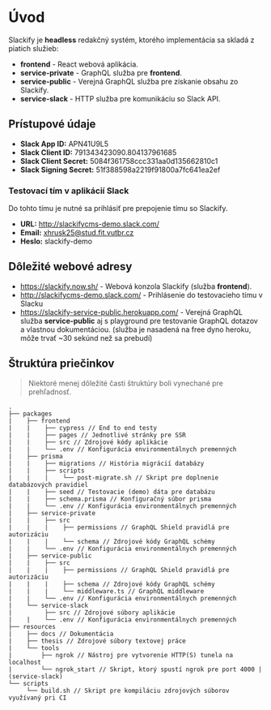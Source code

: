 # Úvod

Slackify je **headless** redakčný systém, ktorého implementácia sa skladá z piatich služieb:

- **frontend** - React webová aplikácia.
- **service-private** - GraphQL služba pre **frontend**.
- **service-public** - Verejná GraphQL služba pre získanie obsahu zo Slackify.
- **service-slack** - HTTP služba pre komunikáciu so Slack API.

## Prístupové údaje

- **Slack App ID:** APN41U9L5
- **Slack Client ID:** 791343423090.804137961685
- **Slack Client Secret:** 5084f361758ccc331aa0d135662810c1
- **Slack Signing Secret:** 51f388598a2219f91800a7fc641ea2ef

### Testovací tím v aplikácií Slack

Do tohto tímu je nutné sa prihlásiť pre prepojenie tímu so Slackify.

- **URL:** http://slackifycms-demo.slack.com/
- **Email:** xhrusk25@stud.fit.vutbr.cz
- **Heslo:** slackify-demo

## Dôležité webové adresy

- https://slackify.now.sh/ - Webová konzola Slackify (služba **frontend**).
- http://slackifycms-demo.slack.com/ - Prihlásenie do testovacieho tímu v Slacku
- https://slackify-service-public.herokuapp.com/ - Verejná GraphQL služba **service-public** aj s playground pre testovanie GraphQL dotazov a vlastnou dokumentáciou. (služba je nasadená na free dyno heroku, môže trvať ~30 sekúnd než sa prebudí)

## Štruktúra priečinkov

> Niektoré menej dôležité časti štruktúry boli vynechané pre prehľadnosť.

```text
.
├── packages
|    ├── frontend
|    |    ├── cypress // End to end testy
|    |    ├── pages // Jednotlivé stránky pre SSR
|    |    ├── src // Zdrojové kódy aplikácie
|    |    └── .env // Konfigurácia environmentálnych premenných
|    ├── prisma
|    |    ├── migrations // História migrácií databázy
|    |    ├── scripts
|    |    |    └── post-migrate.sh // Skript pre doplnenie databázových pravidiel
|    |    ├── seed // Testovacie (demo) dáta pre databázu
|    |    ├── schema.prisma // Konfiguračný súbor prisma
|    |    └── .env // Konfigurácia environmentálnych premenných
|    ├── service-private
|    |    ├── src
|    |    |    ├── permissions // GraphQL Shield pravidlá pre autorizáciu
|    |    |    └── schema // Zdrojové kódy GraphQL schémy
|    |    └── .env // Konfigurácia environmentálnych premenných
|    ├── service-public
|    |    ├── src
|    |    |    ├── permissions // GraphQL Shield pravidlá pre autorizáciu
|    |    |    ├── schema // Zdrojové kódy GraphQL schémy
|    |    |    └── middleware.ts // GraphQL middleware
|    |    └── .env // Konfigurácia environmentálnych premenných
|    └── service-slack
|         ├── src // Zdrojové súbory aplikácie
|    |    └── .env // Konfigurácia environmentálnych premenných
├── resources
|    ├── docs // Dokumentácia
|    ├── thesis // Zdrojové súbory textovej práce
|    └── tools
|        ├── ngrok // Nástroj pre vytvorenie HTTP(S) tunela na localhost
|        └── ngrok_start // Skript, ktorý spustí ngrok pre port 4000 |(service-slack)
└── scripts
     └── build.sh // Skript pre kompiláciu zdrojových súborov využívaný pri CI
```
